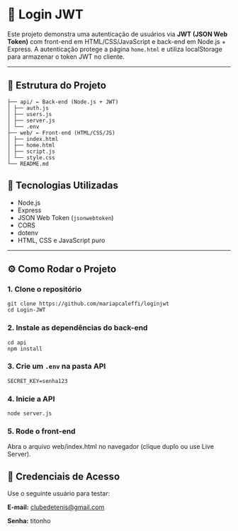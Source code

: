 # 🔐 Login JWT

Este projeto demonstra uma autenticação de usuários via **JWT (JSON Web Token)** com front-end em HTML/CSS/JavaScript e back-end em Node.js + Express. A autenticação protege a página `home.html` e utiliza localStorage para armazenar o token JWT no cliente.

---

## 📁 Estrutura do Projeto

```
├── api/ ← Back-end (Node.js + JWT)
│ ├── auth.js
│ ├── users.js
│ ├── server.js
│ └── .env
├── web/ ← Front-end (HTML/CSS/JS)
│ ├── index.html
│ ├── home.html
│ ├── script.js
│ └── style.css
└── README.md
```

## 🚀 Tecnologias Utilizadas

- Node.js
- Express
- JSON Web Token (`jsonwebtoken`)
- CORS
- dotenv
- HTML, CSS e JavaScript puro

---

## ⚙️ Como Rodar o Projeto

### 1. Clone o repositório

```
git clone https://github.com/mariapcaleffi/loginjwt
cd Login-JWT
```

### 2. Instale as dependências do back-end


```
cd api
npm install
```

### 3. Crie um `.env` na pasta API

```
SECRET_KEY=senha123
```

### 4. Inicie a API
```
node server.js
```

### 5. Rode o front-end

Abra o arquivo web/index.html no navegador (clique duplo ou use Live Server).

## 👤 Credenciais de Acesso

Use o seguinte usuário para testar:

**E-mail:** clubedetenis@gmail.com

**Senha:** titonho
